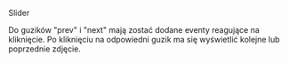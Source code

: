 Slider

Do guzików "prev" i "next" mają zostać dodane eventy reagujące na kliknięcie. Po kliknięciu na odpowiedni guzik ma się wyświetlić kolejne lub poprzednie zdjęcie.
